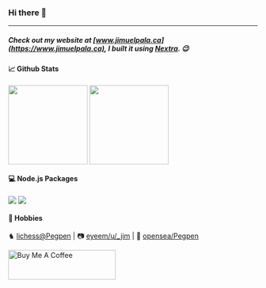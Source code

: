 ### Hi there 👋
---

##### Check out my website at [www.jimuelpala.ca](https://www.jimuelpala.ca), I built it using [Nextra](https://nextra.vercel.app/). 😉

#### 📈 Github Stats

<a href="https://github.com/anuraghazra/github-readme-stats"><img align="center" src="https://github-readme-stats-gold-two.vercel.app/api?username=jimuelpalaca&show_icons=true&include_all_commits=true&theme=gruvbox" height="160" /></a>
<a href="https://github.com/anuraghazra/github-readme-stats">
  <img align="center" src="https://github-readme-stats-gold-two.vercel.app/api/top-langs?username=jimuelpalaca&show_icons=true&theme=gruvbox&layout=compact" height="160" />
</a>
<br />

#### 💻 Node.js Packages
<a href="https://www.npmjs.com/package/@whitecloak/nestjs-passport-firebase" target="_blank"><img align="center" src="https://github-readme-stats-gold-two.vercel.app/api/pin/?username=whitecloakph&repo=nestjs-passport-firebase&theme=gruvbox" /></a>
<a href="https://www.npmjs.com/package/@jimuelpalaca/str" target="_blank"><img align="center" src="https://github-readme-stats-gold-two.vercel.app/api/pin/?username=jimuelpalaca&repo=str&theme=gruvbox&show_owner=true" /></a>

#### 🧩 Hobbies
♞ <a href="https://lichess.org/@/Pegpen" target="_blank">lichess@Pegpen</a> | 
📷 <a href="https://www.eyeem.com/u/_jim" target="_blank">eyeem/u/_jim</a> |
🎨 <a href="https://opensea.io/Pegpen" target="_blank">opensea/Pegpen</a>

<a href="https://www.buymeacoffee.com/jimuelpalaca"><img src="https://cdn.buymeacoffee.com/buttons/v2/default-yellow.png" alt="Buy Me A Coffee" style="height: 60px !important;width: 217px !important;" ></a>
